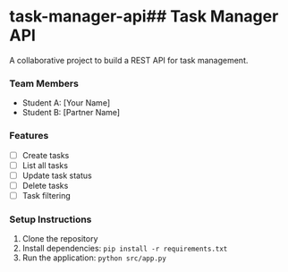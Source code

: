 # task-manager-api## Task Manager API

A collaborative project to build a REST API for task management.

### Team Members
- Student A: [Your Name]
- Student B: [Partner Name]

### Features
- [ ] Create tasks
- [ ] List all tasks  
- [ ] Update task status
- [ ] Delete tasks
- [ ] Task filtering

### Setup Instructions
1. Clone the repository
2. Install dependencies: `pip install -r requirements.txt`
3. Run the application: `python src/app.py`

